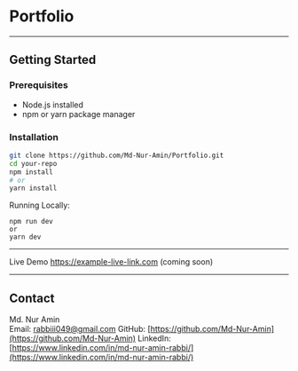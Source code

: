 # Portfolio
---
## Getting Started

### Prerequisites

- Node.js installed
- npm or yarn package manager

### Installation

```bash
git clone https://github.com/Md-Nur-Amin/Portfolio.git
cd your-repo
npm install
# or
yarn install
```


Running Locally:
```
npm run dev
or
yarn dev
```

---
Live Demo
https://example-live-link.com
 (coming soon)


---
## Contact
Md. Nur Amin  
Email: [rabbiii049@gmail.com](mailto:rabbiii049@gmail.com)
GitHub: [https://github.com/Md-Nur-Amin](https://github.com/Md-Nur-Amin)
LinkedIn: [https://www.linkedin.com/in/md-nur-amin-rabbi/](https://www.linkedin.com/in/md-nur-amin-rabbi/)
